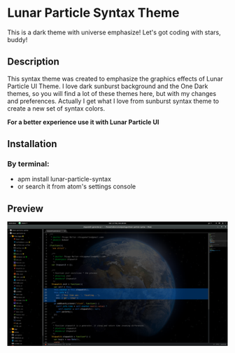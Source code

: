 Lunar Particle Syntax Theme
=========
This is a dark theme with universe emphasize! Let's got coding with stars, buddy!

Description
----------------
This syntax theme was created to emphasize the graphics effects of Lunar Particle UI Theme. I love dark sunburst background and the One Dark
themes, so you will find a lot of these themes here, but with my changes and preferences. Actually I get what I love from sunburst syntax theme
to create a new set of syntax colors.

**For a better experience use it with Lunar Particle UI**

Installation
------------

### By terminal:

* apm install lunar-particle-syntax
* or search it from atom's settings console

Preview
-----------

![Screenshot](https://raw.githubusercontent.com/Atomic-Ideas/screenshots/master/lunar-particle-ui.png.png)
